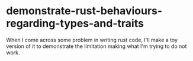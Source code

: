 # demonstrate-rust-behaviours-regarding-types-and-traits
When I come across some problem in writing rust code, I'll make a toy version of it to demonstrate the limitation making what I'm trying to do not work.
